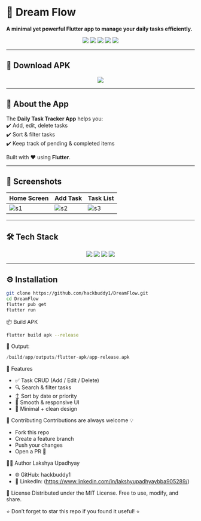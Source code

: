 # 📝 Dream Flow
**A minimal yet powerful Flutter app to manage your daily tasks efficiently.**

<p align="center">
  <img src="https://img.shields.io/badge/Flutter-Framework-blue?logo=flutter&logoColor=white" />
  <img src="https://img.shields.io/badge/Dart-Language-0175C2?logo=dart&logoColor=white" />
  <img src="https://img.shields.io/badge/Build-Passing-brightgreen?style=flat-square" />
  <img src="https://img.shields.io/github/stars/your-username/your-repo?style=social" />
  <img src="https://img.shields.io/github/forks/your-username/your-repo?style=social" />
</p>

---

## 📲 Download APK  

<p align="center">
  <a href="https://github.com/hackbuddy1/DreamFlow/raw/main/build/app/outputs/flutter-apk/app-release.apk">
    <img src="https://img.shields.io/badge/⬇️ Download-App Release APK-brightgreen?style=for-the-badge&logo=android" />
  </a>
</p>

---

## 🚀 About the App  
The **Daily Task Tracker App** helps you:  
✔️ Add, edit, delete tasks  
✔️ Sort & filter tasks  
✔️ Keep track of pending & completed items  

Built with ❤️ using **Flutter**.

---

## 📸 Screenshots  

| Home Screen | Add Task | Task List |
|-------------|----------|-----------|
| ![s1](assets/screenshots/home.png) | ![s2](assets/screenshots/add.png) | ![s3](assets/screenshots/list.png) |



---

## 🛠️ Tech Stack  

<p align="center">
  <img src="https://img.shields.io/badge/Flutter-%2302569B.svg?logo=flutter&logoColor=white" />
  <img src="https://img.shields.io/badge/Dart-%230175C2.svg?logo=dart&logoColor=white" />
  <img src="https://img.shields.io/badge/Gradle-%2302303A.svg?logo=gradle&logoColor=white" />
  <img src="https://img.shields.io/badge/Android-3DDC84?logo=android&logoColor=white" />
</p>  

---

## ⚙️ Installation  
  ```bash
  git clone https://github.com/hackbuddy1/DreamFlow.git
  cd DreamFlow
  flutter pub get
  flutter run
  ```

📦 Build APK
 ```bash
flutter build apk --release
 ```
📍 Output:
```swift
/build/app/outputs/flutter-apk/app-release.apk
```
🌟 Features
- ✅ Task CRUD (Add / Edit / Delete)
- 🔍 Search & filter tasks
- ↕️ Sort by date or priority
- 📱 Smooth & responsive UI
- 🎨 Minimal + clean design


🤝 Contributing
Contributions are always welcome 💡
- Fork this repo
- Create a feature branch
- Push your changes
- Open a PR 🚀

👨‍💻 Author
Lakshya Upadhyay
- 🌐 GitHub: hackbuddy1
- 💼 LinkedIn: (https://www.linkedin.com/in/lakshyupadhyaybba905289/)

📄 License
Distributed under the MIT License.
Free to use, modify, and share.

⭐ Don’t forget to star this repo if you found it useful! ⭐
